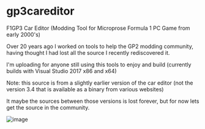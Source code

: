 # gp3careditor
F1GP3 Car Editor   (Modding Tool for Microprose Formula 1 PC Game from early 2000's)

Over 20 years ago I worked on tools to help the GP2 modding community, having thought I had lost all the source I recently rediscovered it.

I'm uploading for anyone still using this tools to enjoy and build (currently builds with Visual Studio 2017 x86 and x64)

Note: this source is from a slightly earlier version of the car editor (not the version 3.4 that is available as a binary from various websites)

It maybe the sources between those versions is lost forever, but for now lets get the source in the community. 

![image](https://user-images.githubusercontent.com/61913443/76704723-df13bf00-66d2-11ea-9771-cfe1b501ed20.png)
